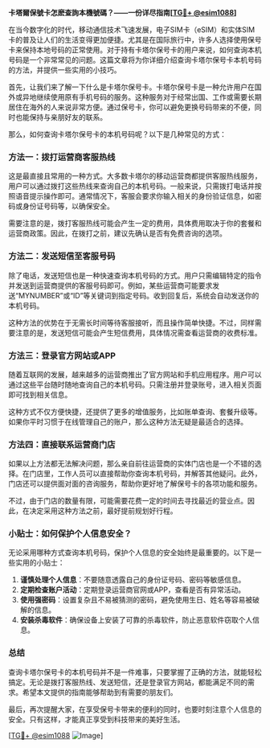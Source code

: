 **卡塔爾保號卡怎麽查詢本機號碼？——一份详尽指南[[TG💪+ @esim1088](https://t.me/s/esim1088)]**

在当今数字化的时代，移动通信技术飞速发展，电子SIM卡（eSIM）和实体SIM卡的普及让人们的生活变得更加便捷。尤其是在国际旅行中，许多人选择使用保号卡来保持本地号码的正常使用。对于持有卡塔尔保号卡的用户来说，如何查询本机号码是一个非常常见的问题。这篇文章将为你详细介绍查询卡塔尔保号卡本机号码的方法，并提供一些实用的小技巧。

首先，让我们来了解一下什么是卡塔尔保号卡。卡塔尔保号卡是一种允许用户在国外或异地继续使用原有手机号码的服务。这种服务对于经常出国、工作或需要长期居住在海外的人来说非常方便。通过保号卡，你可以避免更换号码带来的不便，同时也能保持与亲朋好友的联系。

那么，如何查询卡塔尔保号卡的本机号码呢？以下是几种常见的方式：

### 方法一：拨打运营商客服热线

这是最直接且常用的一种方式。大多数卡塔尔的移动运营商都提供客服热线服务，用户可以通过拨打这些热线来查询自己的本机号码。一般来说，只需拨打电话并按照语音提示操作即可。通常情况下，客服会要求你输入相关的身份验证信息，如密码或身份证号码等，以确保安全。

需要注意的是，拨打客服热线可能会产生一定的费用，具体费用取决于你的套餐和运营商政策。因此，在拨打之前，建议先确认是否有免费咨询的选项。

### 方法二：发送短信至客服号码

除了电话，发送短信也是一种快速查询本机号码的方式。用户只需编辑特定的指令并发送到运营商提供的客服号码即可。例如，某些运营商可能要求发送“MYNUMBER”或“ID”等关键词到指定号码。收到回复后，系统会自动发送你的本机号码。

这种方法的优势在于无需长时间等待客服接听，而且操作简单快捷。不过，同样需要注意的是，发送短信可能会产生短信费用，具体情况需查看运营商的收费标准。

### 方法三：登录官方网站或APP

随着互联网的发展，越来越多的运营商推出了官方网站和手机应用程序。用户可以通过这些平台随时随地查询自己的本机号码。只需注册并登录账号，进入相关页面即可找到相关信息。

这种方式不仅方便快捷，还提供了更多的增值服务，比如账单查询、套餐升级等。如果你平时习惯于在线管理自己的账户，那么这种方法无疑是最适合的选择。

### 方法四：直接联系运营商门店

如果以上方法都无法解决问题，那么亲自前往运营商的实体门店也是一个不错的选择。在门店里，工作人员可以直接帮助你查询本机号码，并解答其他疑问。此外，门店还可以提供面对面的咨询服务，帮助你更好地了解保号卡的各项功能和服务。

不过，由于门店的数量有限，可能需要花费一定的时间去寻找最近的营业点。因此，在决定采用这种方法之前，最好提前规划好行程。

### 小贴士：如何保护个人信息安全？

无论采用哪种方式查询本机号码，保护个人信息的安全始终是最重要的。以下是一些实用的小贴士：

1. **谨慎处理个人信息**：不要随意透露自己的身份证号码、密码等敏感信息。
2. **定期检查账户活动**：定期登录运营商官网或APP，查看是否有异常活动。
3. **使用强密码**：设置复杂且不易被猜测的密码，避免使用生日、姓名等容易被破解的信息。
4. **安装杀毒软件**：确保设备上安装了可靠的杀毒软件，防止恶意软件窃取个人信息。

### 总结

查询卡塔尔保号卡的本机号码并不是一件难事，只要掌握了正确的方法，就能轻松搞定。无论是拨打客服热线、发送短信，还是登录官方网站，都能满足不同的需求。希望本文提供的指南能够帮助到有需要的朋友们。

最后，再次提醒大家，在享受保号卡带来的便利的同时，也要时刻注意个人信息的安全。只有这样，才能真正享受到科技带来的美好生活。

[[TG💪+ @esim1088](https://t.me/s/esim1088) ![Image](https://i.postimg.cc/4NQfJmqS/Snipaste-2025-05-13-00-14-12.png)]